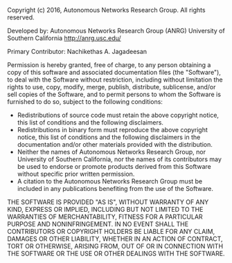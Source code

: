 Copyright (c) 2016, Autonomous Networks Research Group. All rights reserved.

Developed by:
Autonomous Networks Research Group (ANRG)
University of Southern California
http://anrg.usc.edu/

Primary Contributor: Nachikethas A. Jagadeesan

Permission is hereby granted, free of charge, to any person obtaining a
copy of this software and associated documentation files (the
"Software"), to deal with the Software without restriction, including
without limitation the rights to use, copy, modify, merge, publish,
distribute, sublicense, and/or sell copies of the Software, and to
permit persons to whom the Software is furnished to do so, subject to
the following conditions:

- Redistributions of source code must retain the above copyright notice,
  this list of conditions and the following disclaimers.
- Redistributions in binary form must reproduce the above copyright
  notice, this list of conditions and the following disclaimers in the
  documentation and/or other materials provided with the distribution.
- Neither the names of Autonomous Networks Research Group, nor
  University of Southern California, nor the names of its contributors
  may be used to endorse or promote products derived from this Software
  without specific prior written permission.
- A citation to the Autonomous Networks Research Group must be included
  in any publications benefiting from the use of the Software.

THE SOFTWARE IS PROVIDED "AS IS", WITHOUT WARRANTY OF ANY KIND, EXPRESS
OR IMPLIED, INCLUDING BUT NOT LIMITED TO THE WARRANTIES OF
MERCHANTABILITY, FITNESS FOR A PARTICULAR PURPOSE AND NONINFRINGEMENT.
IN NO EVENT SHALL THE CONTRIBUTORS OR COPYRIGHT HOLDERS BE LIABLE FOR
ANY CLAIM, DAMAGES OR OTHER LIABILITY, WHETHER IN AN ACTION OF CONTRACT,
TORT OR OTHERWISE, ARISING FROM, OUT OF OR IN CONNECTION WITH THE
SOFTWARE OR THE USE OR OTHER DEALINGS WITH THE SOFTWARE.
